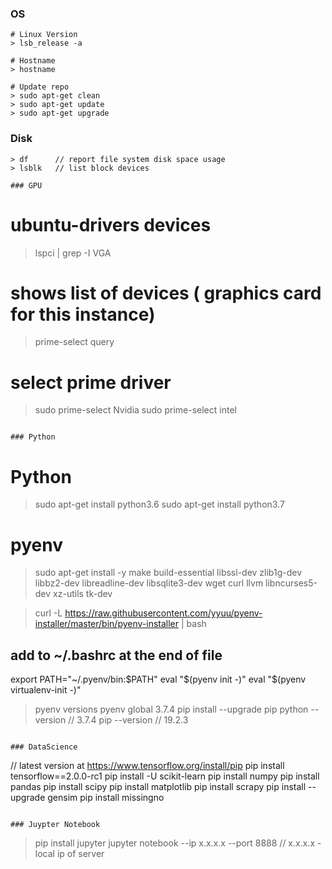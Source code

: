 
### OS

```
# Linux Version
> lsb_release -a

# Hostname
> hostname

# Update repo
> sudo apt-get clean 
> sudo apt-get update
> sudo apt-get upgrade
```

### Disk

```
> df      // report file system disk space usage
> lsblk   // list block devices

### GPU

```
# ubuntu-drivers devices
> lspci | grep -I VGA

# shows list of devices ( graphics card for this instance)
> prime-select query

# select prime driver
> sudo prime-select Nvidia
> sudo prime-select intel

```

### Python
```
# Python

> sudo apt-get install python3.6
> sudo apt-get install python3.7

# pyenv

> sudo apt-get install -y make build-essential libssl-dev zlib1g-dev libbz2-dev libreadline-dev libsqlite3-dev wget curl llvm libncurses5-dev xz-utils tk-dev

> curl -L https://raw.githubusercontent.com/yyuu/pyenv-installer/master/bin/pyenv-installer | bash

## add to ~/.bashrc at the end of file
export PATH="~/.pyenv/bin:$PATH"
eval "$(pyenv init -)"
eval "$(pyenv virtualenv-init -)"

> pyenv versions
> pyenv global 3.7.4
> pip install --upgrade pip
> python --version  // 3.7.4
> pip --version     // 19.2.3
```

### DataScience

```
// latest version at https://www.tensorflow.org/install/pip
pip install tensorflow==2.0.0-rc1
pip install -U scikit-learn
pip install numpy
pip install pandas
pip install scipy
pip install matplotlib
pip install scrapy
pip install --upgrade gensim
pip install missingno
```

### Juypter Notebook
```
> pip install jupyter
> jupyter notebook --ip x.x.x.x --port 8888 // x.x.x.x - local ip of server
```

